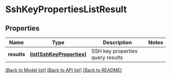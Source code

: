 # SshKeyPropertiesListResult

## Properties
Name | Type | Description | Notes
------------ | ------------- | ------------- | -------------
**results** | [**list[SshKeyProperties]**](SshKeyProperties.md) | SSH key properties query results | 

[[Back to Model list]](../README.md#documentation-for-models) [[Back to API list]](../README.md#documentation-for-api-endpoints) [[Back to README]](../README.md)

